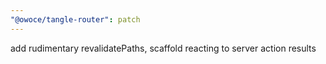 ```yaml
---
"@owoce/tangle-router": patch
---
```


add rudimentary revalidatePaths, scaffold reacting to server action results
